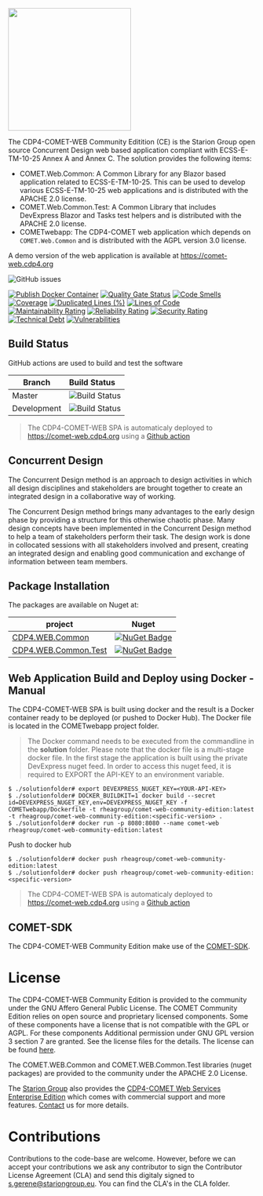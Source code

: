 <img src="https://github.com/STARIONGROUP/COMET-WEB-Community-Edition/raw/development/COMET-Community-Edition.png" width="250">

The CDP4-COMET-WEB Community Editition (CE) is the Starion Group open source Concurrent Design web based application compliant with ECSS-E-TM-10-25 Annex A and Annex C. The solution provides the following items:
  - COMET.Web.Common: A Common Library for any Blazor based application related to ECSS-E-TM-10-25. This can be used to develop various ECSS-E-TM-10-25 web applications and is distributed with the APACHE 2.0 license.
  - COMET.Web.Common.Test: A Common Library that includes DevExpress Blazor and Tasks test helpers and is distributed with the APACHE 2.0 license.
  - COMETwebapp: The CDP4-COMET web application which depends on `COMET.Web.Common` and is distributed with the AGPL version 3.0 license.

A demo version of the web application is available at https://comet-web.cdp4.org

![GitHub issues](https://img.shields.io/github/issues/STARIONGROUP/COMET-WEB-Community-Edition.svg)

[![Publish Docker Container](https://github.com/STARIONGROUP/COMET-WEB-Community-Edition/actions/workflows/publish-docker-container.yml/badge.svg)](https://github.com/STARIONGROUP/COMET-WEB-Community-Edition/actions/workflows/publish-docker-container.yml)
[![Quality Gate Status](https://sonarcloud.io/api/project_badges/measure?project=STARIONGROUP_COMET-WEB-Community-Edition&metric=alert_status)](https://sonarcloud.io/summary/new_code?id=STARIONGROUP_COMET-WEB-Community-Edition)
[![Code Smells](https://sonarcloud.io/api/project_badges/measure?project=STARIONGROUP_COMET-WEB-Community-Edition&metric=code_smells)](https://sonarcloud.io/summary/new_code?id=STARIONGROUP_COMET-WEB-Community-Edition)
[![Coverage](https://sonarcloud.io/api/project_badges/measure?project=STARIONGROUP_COMET-WEB-Community-Edition&metric=coverage)](https://sonarcloud.io/summary/new_code?id=STARIONGROUP_COMET-WEB-Community-Edition)
[![Duplicated Lines (%)](https://sonarcloud.io/api/project_badges/measure?project=STARIONGROUP_COMET-WEB-Community-Edition&metric=duplicated_lines_density)](https://sonarcloud.io/summary/new_code?id=STARIONGROUP_COMET-WEB-Community-Edition)
[![Lines of Code](https://sonarcloud.io/api/project_badges/measure?project=STARIONGROUP_COMET-WEB-Community-Edition&metric=ncloc)](https://sonarcloud.io/summary/new_code?id=STARIONGROUP_COMET-WEB-Community-Edition)
[![Maintainability Rating](https://sonarcloud.io/api/project_badges/measure?project=STARIONGROUP_COMET-WEB-Community-Edition&metric=sqale_rating)](https://sonarcloud.io/summary/new_code?id=STARIONGROUP_COMET-WEB-Community-Edition)
[![Reliability Rating](https://sonarcloud.io/api/project_badges/measure?project=STARIONGROUP_COMET-WEB-Community-Edition&metric=reliability_rating)](https://sonarcloud.io/summary/new_code?id=STARIONGROUP_COMET-WEB-Community-Edition)
[![Security Rating](https://sonarcloud.io/api/project_badges/measure?project=STARIONGROUP_COMET-WEB-Community-Edition&metric=security_rating)](https://sonarcloud.io/summary/new_code?id=STARIONGROUP_COMET-WEB-Community-Edition)
[![Technical Debt](https://sonarcloud.io/api/project_badges/measure?project=STARIONGROUP_COMET-WEB-Community-Edition&metric=sqale_index)](https://sonarcloud.io/summary/new_code?id=STARIONGROUP_COMET-WEB-Community-Edition)
[![Vulnerabilities](https://sonarcloud.io/api/project_badges/measure?project=STARIONGROUP_COMET-WEB-Community-Edition&metric=vulnerabilities)](https://sonarcloud.io/summary/new_code?id=STARIONGROUP_COMET-WEB-Community-Edition)

## Build Status

GitHub actions are used to build and test the software

Branch | Build Status
------- | :------------
Master | ![Build Status](https://github.com/STARIONGROUP/COMET-WEB-Community-Edition/actions/workflows/CodeQuality.yml/badge.svg?branch=master)
Development | ![Build Status](https://github.com/STARIONGROUP/COMET-WEB-Community-Edition/actions/workflows/CodeQuality.yml/badge.svg?branch=development)

> The CDP4-COMET-WEB SPA is automaticaly deployed to https://comet-web.cdp4.org using a [Github action](https://github.com/STARIONGROUP/COMET-WEB-Community-Edition/actions/workflows/publish-docker-container.yml)

## Concurrent Design

The Concurrent Design method is an approach to design activities in which all design disciplines and stakeholders are brought together to create an integrated design in a collaborative way of working.

The Concurrent Design method brings many advantages to the early design phase by providing a structure for this otherwise chaotic phase. Many design concepts have been implemented in the Concurrent Design method to help a team of stakeholders perform their task. The design work is done in collocated sessions with all stakeholders involved and present, creating an integrated design and enabling good communication and exchange of information between team members.

## Package Installation

The packages are available on Nuget at:

project                                                                         | Nuget
------------------------------------------------------------------------------- | ------------
[CDP4.WEB.Common](https://www.nuget.org/packages/CDP4.WEB.Common)             | [![NuGet Badge](https://buildstats.info/nuget/CDP4.WEB.Common)](https://buildstats.info/nuget/CDP4.WEB.Common)
[CDP4.WEB.Common.Test](https://www.nuget.org/packages/CDP4.WEB.Common.Test)   | [![NuGet Badge](https://buildstats.info/nuget/CDP4.WEB.Common.Test)](https://buildstats.info/nuget/CDP4.WEB.Common.Test)

## Web Application Build and Deploy using Docker - Manual

The CDP4-COMET-WEB SPA is built using docker and the result is a Docker container ready to be deployed (or pushed to Docker Hub). The Docker file is located in the COMETwebapp project folder.

> The Docker command needs to be executed from the commandline in the **solution** folder. Please note that the docker file is a multi-stage docker file. In the first stage the application is built using the private DevExpress nuget feed. In order to access this nuget feed, it is required to EXPORT the API-KEY to an environment variable.

```
$ ./solutionfolder# export DEVEXPRESS_NUGET_KEY=<YOUR-API-KEY>
$ ./solutionfolder# DOCKER_BUILDKIT=1 docker build --secret id=DEVEXPRESS_NUGET_KEY,env=DEVEXPRESS_NUGET_KEY -f COMETwebapp/Dockerfile -t rheagroup/comet-web-community-edition:latest -t rheagroup/comet-web-community-edition:<specific-version> .
$ ./solutionfolder# docker run -p 8080:8080 --name comet-web rheagroup/comet-web-community-edition:latest
```

Push to docker hub

```
$ ./solutionfolder# docker push rheagroup/comet-web-community-edition:latest
$ ./solutionfolder# docker push rheagroup/comet-web-community-edition:<specific-version>
```

> The CDP4-COMET-WEB SPA is automaticaly deployed to https://comet-web.cdp4.org using a [Github action](https://github.com/STARIONGROUP/COMET-WEB-Community-Edition/actions/workflows/publish-docker-container.yml)

## COMET-SDK

The CDP4-COMET-WEB Community Edition make use of the [COMET-SDK](https://github.com/STARIONGROUP/COMET-SDK-Community-Edition).

# License

The CDP4-COMET-WEB Community Edition is provided to the community under the GNU Affero General Public License. The COMET Community Edition relies on open source and proprietary licensed components. Some of these components have a license that is not compatible with the GPL or AGPL. For these components Additional permission under GNU GPL version 3 section 7 are granted. See the license files for the details. The license can be found [here](LICENSE).

The COMET.WEB.Common and COMET.WEB.Common.Test libraries (nuget packages) are provided to the community under the APACHE 2.0 License.

The [Starion Group](https://www.stariongroup.eu) also provides the [CDP4-COMET Web Services Enterprise Edition](https://github.com/STARIONGROUP/CDP4-WebServices-Community-Edition/wiki/CDP4-Web-Services-Enterprise-Edition) which comes with commercial support and more features. [Contact](https://www.stariongroup.eu/contact) us for more details.

# Contributions

Contributions to the code-base are welcome. However, before we can accept your contributions we ask any contributor to sign the Contributor License Agreement (CLA) and send this digitaly signed to s.gerene@stariongroup.eu. You can find the CLA's in the CLA folder.